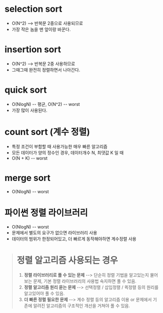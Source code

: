# selection sort
- O(N^2) --> 반복문 2중으로 사용되므로
- 가장 작은 놈을 맨 앞이랑 바꾼다.

# insertion sort
- O(N^2) --> 반복문 2중 사용하므로
- 그때그때 완전히 정렬하면서 나아간다.

# quick sort
- O(NlogN) -- 평균, O(N^2) -- worst
- 가장 많이 사용된다.

# count sort (계수 정렬)
- 특정 조건이 부합할 때 사용가능한 매우 빠른 알고리즘
- 모든 데이터가 양의 정수인 경우, 데이터개수 N, 최댓값 K 일 때
- O(N + K) --  worst

# merge sort
- O(NlogN) -- worst

# 파이썬 정렬 라이브러리
- O(NlogN) -- worst
- 문제에서 별도의 요구가 없으면 라이브러리 사용
- 데이터의 범위가 한정되어있고, 더 빠르게 동작해야하면 계수정렬 사용

> # 정렬 알고리즘 사용되는 경우
> 1. **정렬 라이브러리로 풀 수 있는 문제** --> 단순히 정렬 기법을 알고있는지 물어보는 문제, 기본 정렬 라이브러리의 사용법 숙지하면 풀 수 있음.
> 2. **정렬 알고리즘 원리 묻는 문제** --> 선택정렬 / 삽입정렬 / 퀵정렬 등의 원리를 알고있어야 풀 수 있음.
> 3. **더 빠른 정렬 필요한 문제** --> 계수 정렬 등의 알고리즘 이용 or 문제에서 기존에 알려진 알고리즘의 구조적인 개선을 거쳐야 풀 수 있음.